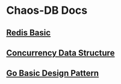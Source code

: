 # Chaos-DB Docs


## [Redis Basic](./redis/redis.md)

## [Concurrency Data Structure](./data-structure/data.md)

## [Go Basic Design Pattern](./design-pattern/design.md)

